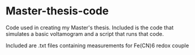 # Master-thesis-code
Code used in creating my Master's thesis. Included is the code that simulates a basic voltamogram and a script that runs that code.

Included are .txt files containing measurements for Fe(CN)6 redox couple
